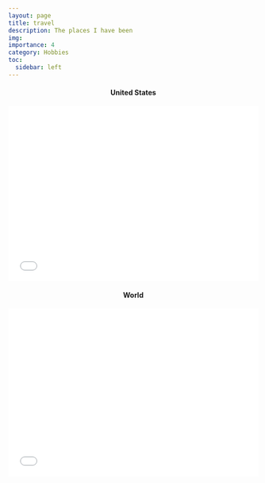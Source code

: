 ```yaml
---
layout: page
title: travel
description: The places I have been
img:
importance: 4
category: Hobbies
toc:
  sidebar: left
---
```


<h4 id="motivation" style="text-align: center;">United States</h4>

<div style="max-width:980px;margin:5px auto 10px auto;font-size:14px;"><div style="position:relative;padding: 0 0 70% 0;height:0;overflow:hidden;"><iframe style="position:absolute;top:0;left:0;width:100%;height:100%;" src="//www.fla-shop.com/visited-states/embed/?st=AL%2CAZ%2CCA%2CCO%2CCT%2CDC%2CDE%2CFL%2CGA%2CHI%2CID%2CIL%2CIN%2CKS%2CKY%2CMA%2CMD%2CME%2CMI%2CMN%2CMO%2CMT%2CNH%2CNJ%2CNV%2CNY%2COH%2COR%2CPA%2CRI%2CSD%2CTN%2CTX%2CUT%2CVA%2CVT%2CWA%2CWI%2CWV%2CWY&vc=b1dd8c&uc=d6d6d6&hc=d6d6d6&bc=ffffff&ss=on&sl=on" frameborder="0" scrolling="no"></iframe></div></div>

<h4 id="motivation" style="text-align: center;">World</h4>

<div style="max-width:980px;margin:5px auto 10px auto;font-size:14px;"><div style="position:relative;padding: 0 0 67% 0;height:0;overflow:hidden;"><iframe style="position:absolute;top:0;left:0;width:100%;height:100%;" src="//www.fla-shop.com/visited-countries/embed/?st=BH%2CCA%2CCH%2CES%2CFR%2CGB%2CGT%2CIT%2CMX%2CMY%2CPT%2CSG%2CTR%2CUS&vc=b1dd8c&uc=c0c0c0&hc=c0c0c0&bc=ffffff" frameborder="0" scrolling="no"></iframe></div></div>


